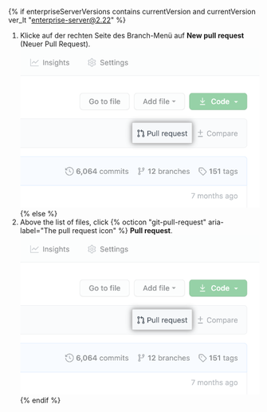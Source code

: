 {% if enterpriseServerVersions contains currentVersion and currentVersion ver_lt "enterprise-server@2.22" %}
1. Klicke auf der rechten Seite des Branch-Menü auf **New pull request** (Neuer Pull Request). !["Pull request" link above list of files](/assets/images/help/pull_requests/pull-request-start-review-button.png)
{% else %}
1. Above the list of files, click
{% octicon "git-pull-request" aria-label="The pull request icon" %} **Pull request**.
  !["Pull request" link above list of files](/assets/images/help/pull_requests/pull-request-start-review-button.png)
{% endif %}
